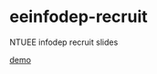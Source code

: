 # eeinfodep-recruit
NTUEE infodep recruit slides

[demo](https://stationaryfront.github.io/eeinfodep-recruit)
